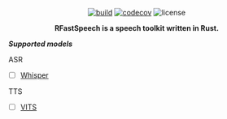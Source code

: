 <div align="center">

[![build](https://github.com/KrzTyb/rfastspeech/actions/workflows/rust.yml/badge.svg?branch=main)](https://github.com/KrzTyb/rfastspeech/actions/workflows/rust.yml)
[![codecov](https://codecov.io/github/KrzTyb/rfastspeech/graph/badge.svg?token=1DJ5RNOZC8)](https://codecov.io/github/KrzTyb/rfastspeech)
![license](https://img.shields.io/badge/license-MIT%2FApache--2.0-green)

**RFastSpeech is a speech toolkit written in Rust.**

<div align="left">

***Supported models***

ASR
- [ ] [Whisper](https://github.com/openai/whisper)

TTS
- [ ] [VITS](https://arxiv.org/pdf/2106.06103.pdf)
